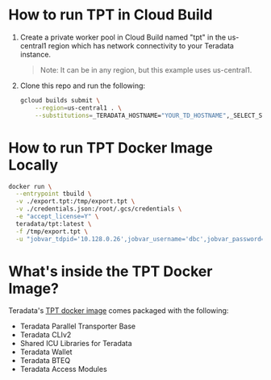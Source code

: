 # How to run TPT in Cloud Build

1. Create a private worker pool in Cloud Build named "tpt" in the us-central1 region which has network connectivity to your Teradata instance.

    > Note: It can be in any region, but this example uses us-central1.

1. Clone this repo and run the following:
    ```bash
    gcloud builds submit \
        --region=us-central1 . \
        --substitutions=_TERADATA_HOSTNAME="YOUR_TD_HOSTNAME",_SELECT_STATEMENT="SELECT * FROM tpch.orders;",_GCS_BUCKET="YOUR_BUCKET",_GCS_PREFIX="orders/"
    ```

# How to run TPT Docker Image Locally

```bash
docker run \
  --entrypoint tbuild \
  -v ./export.tpt:/tmp/export.tpt \
  -v ./credentials.json:/root/.gcs/credentials \
  -e "accept_license=Y" \
  teradata/tpt:latest \
  -f /tmp/export.tpt \
  -u "jobvar_tdpid='10.128.0.26',jobvar_username='dbc',jobvar_password='pass'"
```

# What's inside the TPT Docker Image?

Teradata's [TPT docker image](https://hub.docker.com/r/teradata/tpt) comes packaged with the following:
* Teradata Parallel Transporter Base
* Teradata CLIv2
* Shared ICU Libraries for Teradata
* Teradata Wallet
* Teradata BTEQ
* Teradata Access Modules